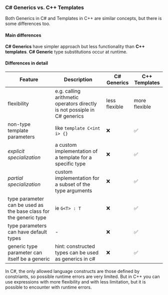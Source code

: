### C# Generics vs. C++ Templates
Both Generics in C# and Templates in C++ are similar concepts, but there is some differences too.

#### Main differences
**C# Generics** have simpler approach but less functionality than **C++ templates**. **C# Generic** type substitutions occur at runtime.

#### Differences in detail
Feature  |Description   |C# Generics |C++ Templates
--|---|---|--
 flexibility |  e.g. calling arithmetic operators directly is not possiple in C# generics |less flexible   |more  flexible
  non-type template parameters| like `template C<int i> {}`   |❌   |   ✅
  *explicit specialization*| a custom implementation of a template for a specific type  |  ❌ | ✅
 *partial specialization* |custom implementation for a subset of the type arguments  | ❌  | ✅
  type parameter can be used as the base class for the generic type| ie `G<T> : T`  | ❌ | ✅
  type parameters can have default types| -  | ❌  |✅
  generic type parameter can itself be a generic| hint: constructed types can be used as generics in c# | ❌ | ✅

In C#, the only allowed language constructs are those defined by constriants, so possible runtime errors are very limited.
But in C++ you can use expressions with more flexibility and with less limitation, but it is possible to encounter with runtime errors.
